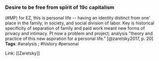 ### Desire to be free from spirit of 19c capitalism

(#MP) for EZ, this is personal life -- having an identity distinct from one' place in the family, in society, and social division of labor. Key is historical specificity of separation of family and paid work meant new forms of privacy and intimacy. PI now a problem and project; analysis "theory and practice of this new aspiration for a personal life." [@zaretsky2017, p. 20]  
**Tags**: #analysis ; #history #personal

Link: [[Zaretsky]]